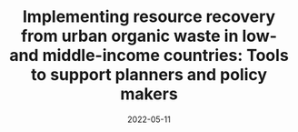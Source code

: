 ---
title: "Implementing resource recovery from urban organic waste in low- and middle-income countries: Tools to support planners and policy makers"
#collection: publications
#permalink: /publication/2022_Ddiba_KTH_PhDThesis
date: 2022-05-11
#venue: 'KTH Royal Institute of Technology'
paperurl: '/files/publications/2022_Ddiba_KTH_PhDThesis.pdf'
link: 'http://urn.kb.se/resolve?urn=urn%3Anbn%3Ase%3Akth%3Adiva-310924'
#code: 'link to ISA dataverse goes here'
#github: 'link to github repo goes here'
citation: 'Ddiba, D. 2022. &quot;Implementing resource recovery from urban organic waste in low- and middle-income countries: Tools to support planners and policy makers.&quot; PhD Thesis Stockholm, Sweden: KTH Royal Institute of Technology, TRITA-ABE-DLT, 2216, 2022'
---
